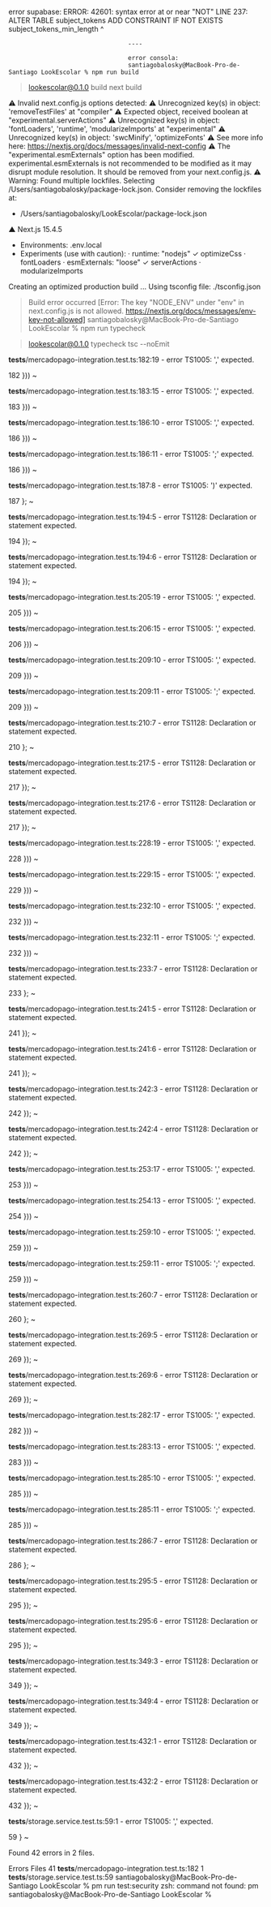 error supabase:
ERROR:  42601: syntax error at or near "NOT"
LINE 237: ALTER TABLE subject_tokens ADD CONSTRAINT IF NOT EXISTS subject_tokens_min_length 
                                                       ^

                                     ----

                                     error consola:
                                     santiagobalosky@MacBook-Pro-de-Santiago LookEscolar % npm run build 

> lookescolar@0.1.0 build
> next build

 ⚠ Invalid next.config.js options detected: 
 ⚠     Unrecognized key(s) in object: 'removeTestFiles' at "compiler"
 ⚠     Expected object, received boolean at "experimental.serverActions"
 ⚠     Unrecognized key(s) in object: 'fontLoaders', 'runtime', 'modularizeImports' at "experimental"
 ⚠     Unrecognized key(s) in object: 'swcMinify', 'optimizeFonts'
 ⚠ See more info here: https://nextjs.org/docs/messages/invalid-next-config
 ⚠ The "experimental.esmExternals" option has been modified. experimental.esmExternals is not recommended to be modified as it may disrupt module resolution. It should be removed from your next.config.js.
 ⚠ Warning: Found multiple lockfiles. Selecting /Users/santiagobalosky/package-lock.json.
   Consider removing the lockfiles at:
   * /Users/santiagobalosky/LookEscolar/package-lock.json

   ▲ Next.js 15.4.5
   - Environments: .env.local
   - Experiments (use with caution):
     · runtime: "nodejs"
     ✓ optimizeCss
     · fontLoaders
     · esmExternals: "loose"
     ✓ serverActions
     · modularizeImports

   Creating an optimized production build ...
   Using tsconfig file: ./tsconfig.json

> Build error occurred
[Error: The key "NODE_ENV" under "env" in next.config.js is not allowed. https://nextjs.org/docs/messages/env-key-not-allowed]
santiagobalosky@MacBook-Pro-de-Santiago LookEscolar % npm run typecheck

> lookescolar@0.1.0 typecheck
> tsc --noEmit

__tests__/mercadopago-integration.test.ts:182:19 - error TS1005: ',' expected.

182                 }))
                      ~

__tests__/mercadopago-integration.test.ts:183:15 - error TS1005: ',' expected.

183               }))
                  ~

__tests__/mercadopago-integration.test.ts:186:10 - error TS1005: ',' expected.

186         }))
             ~

__tests__/mercadopago-integration.test.ts:186:11 - error TS1005: ';' expected.

186         }))
              ~

__tests__/mercadopago-integration.test.ts:187:8 - error TS1005: ')' expected.

187       };
           ~

__tests__/mercadopago-integration.test.ts:194:5 - error TS1128: Declaration or statement expected.

194     });
        ~

__tests__/mercadopago-integration.test.ts:194:6 - error TS1128: Declaration or statement expected.

194     });
         ~

__tests__/mercadopago-integration.test.ts:205:19 - error TS1005: ',' expected.

205                 }))
                      ~

__tests__/mercadopago-integration.test.ts:206:15 - error TS1005: ',' expected.

206               }))
                  ~

__tests__/mercadopago-integration.test.ts:209:10 - error TS1005: ',' expected.

209         }))
             ~

__tests__/mercadopago-integration.test.ts:209:11 - error TS1005: ';' expected.

209         }))
              ~

__tests__/mercadopago-integration.test.ts:210:7 - error TS1128: Declaration or statement expected.

210       };
          ~

__tests__/mercadopago-integration.test.ts:217:5 - error TS1128: Declaration or statement expected.

217     });
        ~

__tests__/mercadopago-integration.test.ts:217:6 - error TS1128: Declaration or statement expected.

217     });
         ~

__tests__/mercadopago-integration.test.ts:228:19 - error TS1005: ',' expected.

228                 }))
                      ~

__tests__/mercadopago-integration.test.ts:229:15 - error TS1005: ',' expected.

229               }))
                  ~

__tests__/mercadopago-integration.test.ts:232:10 - error TS1005: ',' expected.

232         }))
             ~

__tests__/mercadopago-integration.test.ts:232:11 - error TS1005: ';' expected.

232         }))
              ~

__tests__/mercadopago-integration.test.ts:233:7 - error TS1128: Declaration or statement expected.

233       };
          ~

__tests__/mercadopago-integration.test.ts:241:5 - error TS1128: Declaration or statement expected.

241     });
        ~

__tests__/mercadopago-integration.test.ts:241:6 - error TS1128: Declaration or statement expected.

241     });
         ~

__tests__/mercadopago-integration.test.ts:242:3 - error TS1128: Declaration or statement expected.

242   });
      ~

__tests__/mercadopago-integration.test.ts:242:4 - error TS1128: Declaration or statement expected.

242   });
       ~

__tests__/mercadopago-integration.test.ts:253:17 - error TS1005: ',' expected.

253               }))
                    ~

__tests__/mercadopago-integration.test.ts:254:13 - error TS1005: ',' expected.

254             }))
                ~

__tests__/mercadopago-integration.test.ts:259:10 - error TS1005: ',' expected.

259         }))
             ~

__tests__/mercadopago-integration.test.ts:259:11 - error TS1005: ';' expected.

259         }))
              ~

__tests__/mercadopago-integration.test.ts:260:7 - error TS1128: Declaration or statement expected.

260       };
          ~

__tests__/mercadopago-integration.test.ts:269:5 - error TS1128: Declaration or statement expected.

269     });
        ~

__tests__/mercadopago-integration.test.ts:269:6 - error TS1128: Declaration or statement expected.

269     });
         ~

__tests__/mercadopago-integration.test.ts:282:17 - error TS1005: ',' expected.

282               }))
                    ~

__tests__/mercadopago-integration.test.ts:283:13 - error TS1005: ',' expected.

283             }))
                ~

__tests__/mercadopago-integration.test.ts:285:10 - error TS1005: ',' expected.

285         }))
             ~

__tests__/mercadopago-integration.test.ts:285:11 - error TS1005: ';' expected.

285         }))
              ~

__tests__/mercadopago-integration.test.ts:286:7 - error TS1128: Declaration or statement expected.

286       };
          ~

__tests__/mercadopago-integration.test.ts:295:5 - error TS1128: Declaration or statement expected.

295     });
        ~

__tests__/mercadopago-integration.test.ts:295:6 - error TS1128: Declaration or statement expected.

295     });
         ~

__tests__/mercadopago-integration.test.ts:349:3 - error TS1128: Declaration or statement expected.

349   });
      ~

__tests__/mercadopago-integration.test.ts:349:4 - error TS1128: Declaration or statement expected.

349   });
       ~

__tests__/mercadopago-integration.test.ts:432:1 - error TS1128: Declaration or statement expected.

432 });
    ~

__tests__/mercadopago-integration.test.ts:432:2 - error TS1128: Declaration or statement expected.

432 });
     ~

__tests__/storage.service.test.ts:59:1 - error TS1005: ',' expected.

59 }
   ~


Found 42 errors in 2 files.

Errors  Files
    41  __tests__/mercadopago-integration.test.ts:182
     1  __tests__/storage.service.test.ts:59
santiagobalosky@MacBook-Pro-de-Santiago LookEscolar % pm run test:security
zsh: command not found: pm
santiagobalosky@MacBook-Pro-de-Santiago LookEscolar %                   